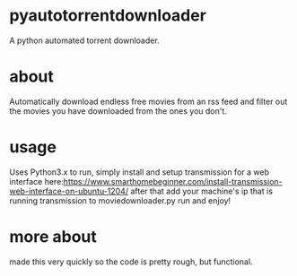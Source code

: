 # pyautotorrentdownloader
A python automated torrent downloader.
# about
Automatically download endless free movies from an rss feed and filter out the movies you have downloaded from the ones you don't.
# usage
Uses Python3.x
to run, simply install and setup transmission for a web interface here:https://www.smarthomebeginner.com/install-transmission-web-interface-on-ubuntu-1204/
after that add your machine's ip that is running transmission to moviedownloader.py
run and enjoy!
# more about
made this very quickly so the code is pretty rough, but functional.
